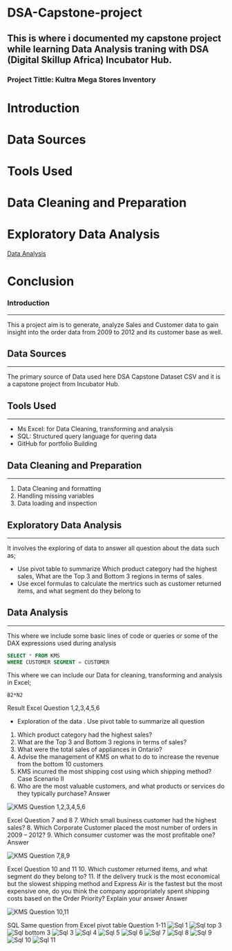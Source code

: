 # DSA-Capstone-project
This is where i documented my capstone project while learning Data Analysis traning with DSA (Digital Skillup Africa) Incubator Hub.
---
### Project Tittle: Kultra Mega Stores Inventory  

  # Introduction
  # Data Sources
  # Tools Used
  # Data Cleaning and Preparation
  # Exploratory Data Analysis
  [Data Analysis](#data-analysis)
  # Conclusion

### Introduction
---
This a project aim is to generate, analyze Sales and Customer data to gain insight into the order data from 2009 to 
2012 and its customer base as well.

## Data Sources
---
The primary source of Data used here DSA Capstone Dataset CSV and it is a capstone project from Incubator Hub.

## Tools Used
---
- Ms Excel: for Data Cleaning, transforming and analysis
- SQL: Structured query language for quering data
- GitHub for portfolio Building

## Data Cleaning and Preparation
---
1. Data Cleaning and formatting
2. Handling missing variables
3. Data loading and inspection

## Exploratory Data Analysis
---
It involves the exploring of data to answer all question about the data such as;
 - Use pivot table to summarize Which product category had the highest sales, What are the Top 3 and Bottom 3 regions in terms of sales
 - Use excel formulas to calculate the mertrics such as customer returned items, and what segment do they belong to

## Data Analysis
---
This where we include some basic lines of code or queries or some of the DAX expressions used during analysis

```SQL
SELECT * FROM KMS
WHERE CUSTOMER SEGMENT = CUSTOMER
```
This where we can include our Data for cleaning, transforming and analysis in Excel;

```Excel
B2*N2
```
Result
Excel Question 1,2,3,4,5,6
 - Exploration of the data . Use pivot table to summarize all question
1. Which product category had the highest sales? 
2. What are the Top 3 and Bottom 3 regions in terms of sales? 
3. What were the total sales of appliances in Ontario? 
4. Advise the management of KMS on what to do to increase the revenue from the bottom 
10 customers 
5. KMS incurred the most shipping cost using which shipping method? 
Case Scenario II 
6. Who are the most valuable customers, and what products or services do they typically 
purchase?
Answer

![KMS Question 1,2,3,4,5,6](https://github.com/user-attachments/assets/e7f40742-44cb-4810-9317-8328ca869c39)

Excel Question 7 and 8
7. Which small business customer had the highest sales? 
8. Which Corporate Customer placed the most number of orders in 2009 – 2012?
9. Which consumer customer was the most profitable one? 
Answer

![KMS Question 7,8,9](https://github.com/user-attachments/assets/88efe005-0f8c-4baf-a6ca-d5b05aa53c68)

Excel Question 10 and 11
10. Which customer returned items, and what segment do they belong to? 
11. If the delivery truck is the most economical but the slowest shipping method and 
Express Air is the fastest but the most expensive one, do you think the company 
appropriately spent shipping costs based on the Order Priority? Explain your answer
Answer

![KMS Question 10,11](https://github.com/user-attachments/assets/2cb27c8d-e56b-4a80-a0a0-6f02a64c05cd)

SQL
Same question from Excel pivot table
Question 1-11
![Sql 1](https://github.com/user-attachments/assets/d2d8e402-580e-4f40-a28b-0458046b9eaa)
![Sql top 3](https://github.com/user-attachments/assets/9324a92d-dbd2-4a71-9aab-3e5d35bea294)
![Sql bottom 3](https://github.com/user-attachments/assets/1f45d357-330f-4d25-865e-70fbef60f06e)
![Sql  3](https://github.com/user-attachments/assets/b92983e2-8702-47bc-a899-b1c36122e272)
![Sql 4](https://github.com/user-attachments/assets/874ed630-75e9-4dad-b6be-fbbee40f233f)
![Sql 5](https://github.com/user-attachments/assets/c9753c19-9b45-4de9-bf90-fa9813847907)
![Sql 6](https://github.com/user-attachments/assets/30d28736-538c-4359-af4b-7d3f3dd14e0a)
![Sql 7](https://github.com/user-attachments/assets/cbba86ae-a090-445b-b6cc-2626da3a2000)
![Sql 8](https://github.com/user-attachments/assets/2cc461ee-2728-4948-8d1a-4f5e20ed907d)
![Sql 9](https://github.com/user-attachments/assets/cf6d5051-cddf-4187-a726-04496a6ffb55)
![Sql 10](https://github.com/user-attachments/assets/6ade4690-c8d1-4ca9-a9a2-c697c6dac59c)
![Sql 11](https://github.com/user-attachments/assets/940ee955-de86-465b-b0c2-993b69789a66)






 
